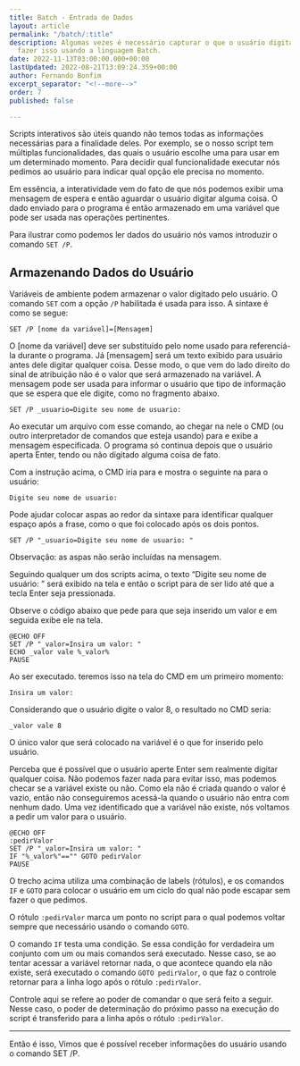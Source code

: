 ```yaml
---
title: Batch - Entrada de Dados
layout: article
permalink: "/batch/:title"
description: Algumas vezes é necessário capturar o que o usuário digita. Saiba como
  fazer isso usando a linguagem Batch.
date: 2022-11-13T03:00:00.000+00:00
lastUpdated: 2022-08-21T13:09:24.359+00:00
author: Fernando Bonfim
excerpt_separator: "<!--more-->"
order: 7
published: false

---
```

Scripts interativos são úteis quando não temos todas as informações necessárias para a finalidade deles. Por exemplo, se o nosso script tem múltiplas funcionalidades, das quais o usuário escolhe uma para usar em um determinado momento. Para decidir qual funcionalidade executar nós pedimos ao usuário para indicar qual opção ele precisa no momento.

Em essência, a interatividade vem do fato de que nós podemos exibir uma mensagem de espera e então aguardar o usuário digitar alguma coisa. O dado enviado para o programa é então armazenado em uma variável que pode ser usada nas operações pertinentes.

Para ilustrar como podemos ler dados do usuário nós vamos introduzir o comando `SET /P`.

## Armazenando Dados do Usuário

Variáveis de ambiente podem armazenar o valor digitado pelo usuário. O comando `SET` com a opção `/P` habilitada é usada para isso. A sintaxe é como se segue:

    SET /P [nome da variável]=[Mensagem]

O \[nome da variável\] deve ser substituído pelo nome usado para referenciá-la durante o programa. Já \[mensagem\] será um texto exibido para usuário antes dele digitar qualquer coisa. Desse modo, o que vem do lado direito do sinal de atribuição não é o valor que será armazenado na variável. A mensagem pode ser usada para informar o usuário que tipo de informação que se espera que ele digite, como no fragmento abaixo.

```batchfile
SET /P _usuario=Digite seu nome de usuario: 
```

Ao executar um arquivo com esse comando, ao chegar na nele o CMD (ou outro interpretador de comandos que esteja usando) para e exibe a mensagem especificada. O programa só continua depois que o usuário aperta Enter, tendo ou não digitado alguma coisa de fato.

Com a instrução acima, o CMD iria para e mostra o seguinte na para o usuário:

    Digite seu nome de usuario:

Pode ajudar colocar aspas ao redor da sintaxe para identificar qualquer espaço após a frase, como o que foi colocado após os dois pontos.

```batchfile
SET /P "_usuario=Digite seu nome de usuario: "
```

Observação: as aspas não serão incluídas na mensagem.

Seguindo qualquer um dos scripts acima, o texto “Digite seu nome de usuário: ” será exibido na tela e então o script para de ser lido até que a tecla Enter seja pressionada.

Observe o código abaixo que pede para que seja inserido um valor e em seguida exibe ele na tela.

```batchfile
@ECHO OFF
SET /P "_valor=Insira um valor: "
ECHO _valor vale %_valor%
PAUSE
```

Ao ser executado. teremos isso na tela do CMD em um primeiro momento:

    Insira um valor: 

Considerando que o usuário digite o valor 8, o resultado no CMD seria:

    _valor vale 8

O único valor que será colocado na variável é o que for inserido pelo usuário.

Perceba que é possível que o usuário aperte Enter sem realmente digitar qualquer coisa. Não podemos fazer nada para evitar isso, mas podemos checar se a variável existe ou não. Como ela não é criada quando o valor é vazio, então não conseguiremos acessá-la quando o usuário não entra com nenhum dado.  Uma vez identificado que a variável não existe, nós voltamos a pedir um valor para o usuário.

```batchfile
@ECHO OFF
:pedirValor
SET /P "_valor=Insira um valor: "
IF "%_valor%"=="" GOTO pedirValor
PAUSE
```

O trecho acima utiliza uma combinação de labels (rótulos), e os comandos `IF` e `GOTO` para colocar o usuário em um ciclo do qual não pode escapar sem fazer o que pedimos.

O rótulo `:pedirValor` marca um ponto no script para o qual podemos voltar sempre que necessário usando o comando `GOTO`.

O comando `IF` testa uma condição. Se essa condição for verdadeira um conjunto com um ou mais comandos será executado. Nesse caso, se ao tentar acessar a variável retornar nada, o que acontece quando ela não existe, será executado o comando `GOTO pedirValor`, o que faz o controle retornar para a linha logo após o rótulo `:pedirValor`.

Controle aqui se refere ao poder de comandar o que será feito a seguir. Nesse caso, o poder de determinação do próximo passo na execução do script é transferido para a linha após o rótulo `:pedirValor`.

***

Então é isso, Vimos que é possível receber informações do usuário usando o comando SET /P.